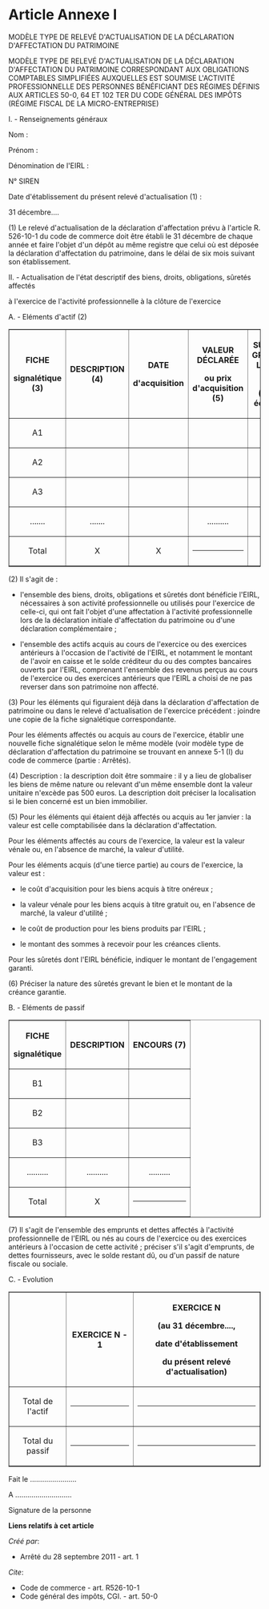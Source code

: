 # Article Annexe I

MODÈLE TYPE DE RELEVÉ D'ACTUALISATION DE LA DÉCLARATION D'AFFECTATION DU PATRIMOINE

MODÈLE TYPE DE RELEVÉ D'ACTUALISATION DE LA DÉCLARATION D'AFFECTATION DU PATRIMOINE CORRESPONDANT AUX OBLIGATIONS COMPTABLES
SIMPLIFIÉES AUXQUELLES EST SOUMISE L'ACTIVITÉ PROFESSIONNELLE DES PERSONNES BÉNÉFICIANT DES RÉGIMES DÉFINIS AUX ARTICLES
50-0, 64 ET 102 TER DU CODE GÉNÉRAL DES IMPÔTS (RÉGIME FISCAL DE LA MICRO-ENTREPRISE)

I. - Renseignements généraux

Nom :

Prénom :

Dénomination de l'EIRL :

N° SIREN

Date d'établissement du présent relevé d'actualisation (1) :

31 décembre....

(1) Le relevé d'actualisation de la déclaration d'affectation prévu à l'article R. 526-10-1 du code de commerce doit être
établi le 31 décembre de chaque année et faire l'objet d'un dépôt au même registre que celui où est déposée la déclaration
d'affectation du patrimoine, dans le délai de six mois suivant son établissement. 

II. - Actualisation de l'état descriptif des biens, droits, obligations, sûretés affectés 

à l'exercice de l'activité professionnelle à la clôture de l'exercice

A. - Eléments d'actif (2)

<table border="1">
  <tbody>
    <tr>
      <th>

FICHE 

signalétique (3)

</th>
      <th>

DESCRIPTION (4)

</th>
      <th>

DATE 

d'acquisition

</th>
      <th>

VALEUR DÉCLARÉE 

ou prix d'acquisition (5)

</th>
      <th>

SÛRETÉS GREVANT LE BIEN (6) 

(le cas échéant)

</th>
    </tr>
    <tr>
      <td align="center">

A1

</td>
      <td align="center"> </td>
      <td align="center"> </td>
      <td align="center"> </td>
      <td align="center"> </td>
    </tr>
    <tr>
      <td align="center">

A2

</td>
      <td align="center"> </td>
      <td align="center"> </td>
      <td align="center"> </td>
      <td align="center"> </td>
    </tr>
    <tr>
      <td align="center">

A3

</td>
      <td align="center"> </td>
      <td align="center"> </td>
      <td align="center"> </td>
      <td align="center"> </td>
    </tr>
    <tr>
      <td align="center">

.......

</td>
      <td align="center">

.......

</td>
      <td align="center"> </td>
      <td align="center">

..........

</td>
      <td align="center">

..........

</td>
    </tr>
    <tr>
      <td align="center">

Total

</td>
      <td align="center">

X

</td>
      <td align="center">

X

</td>
      <td align="center">

__________

</td>
      <td align="center">

X

</td>
    </tr>
  </tbody>
</table>

(2) Il s'agit de :

- l'ensemble des biens, droits, obligations et sûretés dont bénéficie l'EIRL, nécessaires à son activité professionnelle ou
utilisés pour l'exercice de celle-ci, qui ont fait l'objet d'une affectation à l'activité professionnelle lors de la
déclaration initiale d'affectation du patrimoine ou d'une déclaration complémentaire ;

- l'ensemble des actifs acquis au cours de l'exercice ou des exercices antérieurs à l'occasion de l'activité de l'EIRL, et
notamment le montant de l'avoir en caisse et le solde créditeur du ou des comptes bancaires ouverts par l'EIRL, comprenant
l'ensemble des revenus perçus au cours de l'exercice ou des exercices antérieurs que l'EIRL a choisi de ne pas reverser dans
son patrimoine non affecté.

(3) Pour les éléments qui figuraient déjà dans la déclaration d'affectation de patrimoine ou dans le relevé d'actualisation
de l'exercice précédent : joindre une copie de la fiche signalétique correspondante.

Pour les éléments affectés ou acquis au cours de l'exercice, établir une nouvelle fiche signalétique selon le même modèle
(voir modèle type de déclaration d'affectation du patrimoine se trouvant en annexe 5-1 (I) du code de commerce (partie :
Arrêtés).

(4) Description : la description doit être sommaire : il y a lieu de globaliser les biens de même nature ou relevant d'un
même ensemble dont la valeur unitaire n'excède pas 500 euros. La description doit préciser la localisation si le bien
concerné est un bien immobilier.

(5) Pour les éléments qui étaient déjà affectés ou acquis au 1er janvier : la valeur est celle comptabilisée dans la
déclaration d'affectation.

Pour les éléments affectés au cours de l'exercice, la valeur est la valeur vénale ou, en l'absence de marché, la valeur
d'utilité.

Pour les éléments acquis (d'une tierce partie) au cours de l'exercice, la valeur est :

- le coût d'acquisition pour les biens acquis à titre onéreux ;

- la valeur vénale pour les biens acquis à titre gratuit ou, en l'absence de marché, la valeur d'utilité ;

- le coût de production pour les biens produits par l'EIRL ;

- le montant des sommes à recevoir pour les créances clients.

Pour les sûretés dont l'EIRL bénéficie, indiquer le montant de l'engagement garanti.

(6) Préciser la nature des sûretés grevant le bien et le montant de la créance garantie.

B. - Eléments de passif

<table border="1">
  <tbody>
    <tr>
      <th>

FICHE 

signalétique

</th>
      <th>

DESCRIPTION

</th>
      <th>

ENCOURS (7)

</th>
    </tr>
    <tr>
      <td align="center">

B1

</td>
      <td align="center"> </td>
      <td align="center"> </td>
    </tr>
    <tr>
      <td align="center">

B2

</td>
      <td align="center"> </td>
      <td align="center"> </td>
    </tr>
    <tr>
      <td align="center">

B3

</td>
      <td align="center"> </td>
      <td align="center"> </td>
    </tr>
    <tr>
      <td align="center">

..........

</td>
      <td align="center">

..........

</td>
      <td align="center">

..........

</td>
    </tr>
    <tr>
      <td align="center">

Total

</td>
      <td align="center">

X

</td>
      <td align="center">

__________

</td>
    </tr>
  </tbody>
</table>

(7) Il s'agit de l'ensemble des emprunts et dettes affectés à l'activité professionnelle de l'EIRL ou nés au cours de
l'exercice ou des exercices antérieurs à l'occasion de cette activité ; préciser s'il s'agit d'emprunts, de dettes
fournisseurs, avec le solde restant dû, ou d'un passif de nature fiscale ou sociale.

C. - Evolution

<table border="1">
  <tbody>
    <tr>
      <th>

</th>
      <th>

EXERCICE N - 1

</th>
      <th>

EXERCICE N 

(au 31 décembre....,

date d'établissement

du présent relevé d'actualisation)

</th>
    </tr>
    <tr>
      <td align="center">

Total de l'actif

</td>
      <td align="center">

__________

</td>
      <td align="center">

__________

</td>
    </tr>
    <tr>
      <td align="center">

Total du passif

</td>
      <td align="center">

__________

</td>
      <td align="center">

__________

</td>
    </tr>
  </tbody>
</table>

Fait le .......................

A ............................

Signature de la personne

**Liens relatifs à cet article**

_Créé par_:

  - Arrêté du 28 septembre 2011 - art. 1

_Cite_:

  - Code de commerce - art. R526-10-1
  - Code général des impôts, CGI. - art. 50-0
